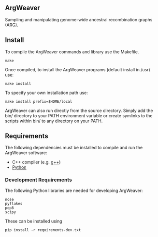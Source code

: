 ArgWeaver
---------

Sampling and manipulating genome-wide ancestral recombination graphs (ARG).


## Install

To compile the ArgWeaver commands and library use the Makefile.

```
make
```

Once compiled, to install the ArgWeaver programs (default install in /usr) use:

```
make install
```

To specify your own installation path use:
    
```
make install prefix=$HOME/local
```

ArgWeaver can also run directly from the source directory.  Simply add the
bin/ directory to your PATH environment variable or create symlinks to the 
scripts within bin/ to any directory on your PATH.


## Requirements

The following dependencies must be installed to compile and run the 
ArgWeaver software:

* C++ compiler (e.g. [g++](http://gcc.gnu.org))
* [Python](http://python.org)


### Development Requirements

The following Python libraries are needed for developing ArgWeaver:

```
nose
pyflakes
pep8
scipy
```

These can be installed using 
```
pip install -r requirements-dev.txt
```
